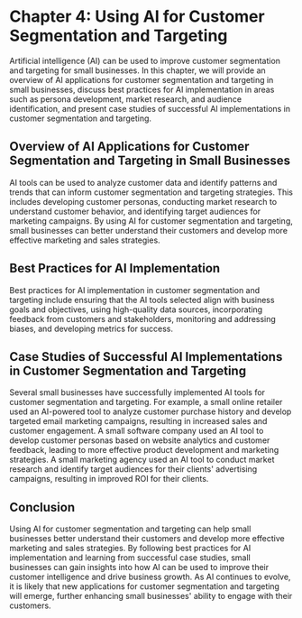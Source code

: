 Chapter 4: Using AI for Customer Segmentation and Targeting
===========================================================

Artificial intelligence (AI) can be used to improve customer segmentation and targeting for small businesses. In this chapter, we will provide an overview of AI applications for customer segmentation and targeting in small businesses, discuss best practices for AI implementation in areas such as persona development, market research, and audience identification, and present case studies of successful AI implementations in customer segmentation and targeting.

Overview of AI Applications for Customer Segmentation and Targeting in Small Businesses
---------------------------------------------------------------------------------------

AI tools can be used to analyze customer data and identify patterns and trends that can inform customer segmentation and targeting strategies. This includes developing customer personas, conducting market research to understand customer behavior, and identifying target audiences for marketing campaigns. By using AI for customer segmentation and targeting, small businesses can better understand their customers and develop more effective marketing and sales strategies.

Best Practices for AI Implementation
------------------------------------

Best practices for AI implementation in customer segmentation and targeting include ensuring that the AI tools selected align with business goals and objectives, using high-quality data sources, incorporating feedback from customers and stakeholders, monitoring and addressing biases, and developing metrics for success.

Case Studies of Successful AI Implementations in Customer Segmentation and Targeting
------------------------------------------------------------------------------------

Several small businesses have successfully implemented AI tools for customer segmentation and targeting. For example, a small online retailer used an AI-powered tool to analyze customer purchase history and develop targeted email marketing campaigns, resulting in increased sales and customer engagement. A small software company used an AI tool to develop customer personas based on website analytics and customer feedback, leading to more effective product development and marketing strategies. A small marketing agency used an AI tool to conduct market research and identify target audiences for their clients' advertising campaigns, resulting in improved ROI for their clients.

Conclusion
----------

Using AI for customer segmentation and targeting can help small businesses better understand their customers and develop more effective marketing and sales strategies. By following best practices for AI implementation and learning from successful case studies, small businesses can gain insights into how AI can be used to improve their customer intelligence and drive business growth. As AI continues to evolve, it is likely that new applications for customer segmentation and targeting will emerge, further enhancing small businesses' ability to engage with their customers.
